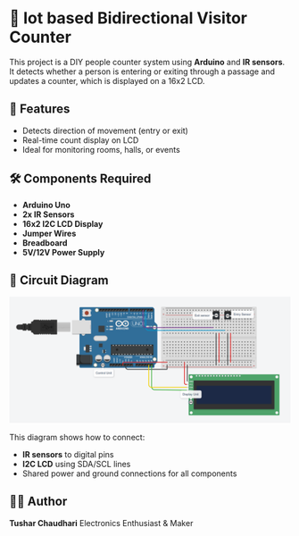 # 🚪 Iot based Bidirectional Visitor Counter

This project is a DIY people counter system using **Arduino** and **IR sensors**. It detects whether a person is entering or exiting through a passage and updates a counter, which is displayed on a 16x2 LCD.

## 📝 Features

* Detects direction of movement (entry or exit)
* Real-time count display on LCD
* Ideal for monitoring rooms, halls, or events

## 🛠 Components Required

* **Arduino Uno**
* **2x IR Sensors**
* **16x2 I2C LCD Display**
* **Jumper Wires**
* **Breadboard**
* **5V/12V Power Supply**

## 🔌 Circuit Diagram

![Circuit View](<Circuit View.png>)

This diagram shows how to connect:

* **IR sensors** to digital pins
* **I2C LCD** using SDA/SCL lines
* Shared power and ground connections for all components

## 👨‍💻 Author

**Tushar Chaudhari**
Electronics Enthusiast & Maker
